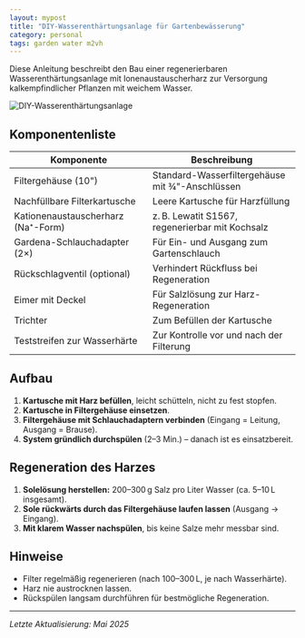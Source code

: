 ```yaml
---
layout: mypost
title: "DIY-Wasserenthärtungsanlage für Gartenbewässerung"
category: personal
tags: garden water m2vh
---
```


Diese Anleitung beschreibt den Bau einer regenerierbaren Wasserenthärtungsanlage mit Ionenaustauscherharz zur Versorgung kalkempfindlicher Pflanzen mit weichem Wasser.

![DIY-Wasserenthärtungsanlage](./DIY-Wasserenthaertungsanlage.png)

## Komponentenliste

| Komponente                        | Beschreibung                                           |
|----------------------------------|--------------------------------------------------------|
| Filtergehäuse (10")              | Standard-Wasserfiltergehäuse mit ¾"-Anschlüssen        |
| Nachfüllbare Filterkartusche     | Leere Kartusche für Harzfüllung                        |
| Kationenaustauscherharz (Na⁺-Form)| z. B. Lewatit S1567, regenerierbar mit Kochsalz        |
| Gardena-Schlauchadapter (2×)     | Für Ein- und Ausgang zum Gartenschlauch                |
| Rückschlagventil (optional)      | Verhindert Rückfluss bei Regeneration                  |
| Eimer mit Deckel                 | Für Salzlösung zur Harz-Regeneration                   |
| Trichter                         | Zum Befüllen der Kartusche                             |
| Teststreifen zur Wasserhärte     | Zur Kontrolle vor und nach der Filterung               |

## Aufbau

1. **Kartusche mit Harz befüllen**, leicht schütteln, nicht zu fest stopfen.
2. **Kartusche in Filtergehäuse einsetzen**.
3. **Filtergehäuse mit Schlauchadaptern verbinden** (Eingang = Leitung, Ausgang = Brause).
4. **System gründlich durchspülen** (2–3 Min.) – danach ist es einsatzbereit.

## Regeneration des Harzes

1. **Solelösung herstellen:** 200–300 g Salz pro Liter Wasser (ca. 5–10 L insgesamt).
2. **Sole rückwärts durch das Filtergehäuse laufen lassen** (Ausgang → Eingang).
3. **Mit klarem Wasser nachspülen**, bis keine Salze mehr messbar sind.

## Hinweise

- Filter regelmäßig regenerieren (nach 100–300 L, je nach Wasserhärte).
- Harz nie austrocknen lassen.
- Rückspülen langsam durchführen für bestmögliche Regeneration.

---

*Letzte Aktualisierung: Mai 2025*
